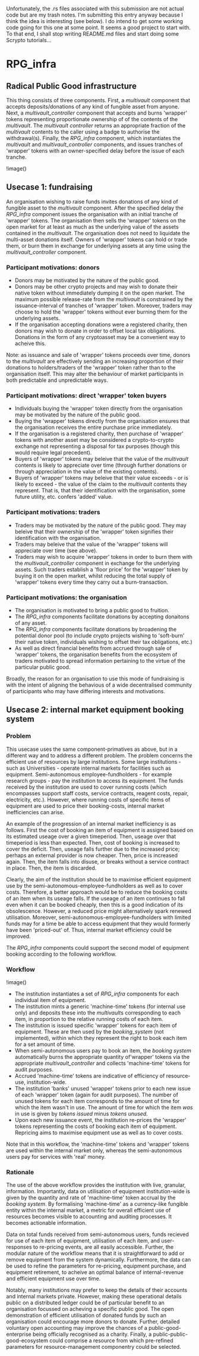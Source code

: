 Unfortunately, the .rs files associated with this submission are not actual code but are my trash notes. I'm submitting this entry anyway because I think the idea is interesting (see below). I do intend to get some working code going for this one at some point. It seems a good project to start with. To that end, I shall stop writing README.md files and start doing some Scrypto tutorials...

# RPG_infra
## Radical Public Good infrastructure
This thing consists of three components. First, a *multivault* component that accepts deposits/donations of any kind of fungible asset from anyone. Next, a *multivault_controller* component that accepts and burns 'wrapper' tokens representing proportionate ownership of of the contents of the *multivault*. The *multivault controller* returns an appropriate fraction of the *multivault* contents to the caller using a badge to authorise the withdrawal(s). Finally, the *RPG_infra* component, which instantiates the *multivault* and *multivault_controller* components, and issues tranches of 'wrapper' tokens with an owner-specified delay before the issue of each tranche.

!image()
## Usecase 1: fundraising
An organisation wishing to raise funds invites donations of any kind of fungible asset to the *multivault* component. After the specified delay the *RPG_infra* component issues the organisation with an initial tranche of 'wrapper' tokens. The organisation then sells the 'wrapper' tokens on the open market for at least as much as the underlying value of the assets contained in the *multivault*. The organisation does not need to liquidate the multi-asset donations itself. Owners of 'wrapper' tokens can hold or trade them, or burn them in exchange for underlying assets at any time using the *multivault_controller* component.
### Participant motivations: donors
* Donors may be motivated by the nature of the public good.
* Donors may be other crypto projects and may wish to donate their native token without immediately dumping it on the open market. The maximum possible release-rate from the *multivault* is constrained by the issuance-interval of tranches of 'wrapper' token. Moreover, traders may choose to hold the 'wrapper' tokens without ever burning them for the underlying assets.
* If the organisation accepting donations were a registered charity, then donors may wish to donate in order to offset local tax obligations. Donations in the form of any cryptoasset may be a convenient way to acheive this.

Note: as issuance and sale of 'wrapper' tokens proceeds over time, donors to the *multivault* are effectively sending an increasing proportion of their donations to holders/traders of the 'wrapper' token rather than to the organisation itself. This may alter the behaviour of market participants in both predictable and unpredictable ways.
### Participant motivations: direct 'wrapper' token buyers
* Individuals buying the 'wrapper' token directly from the organisation may be motivated by the nature of the public good.
* Buying the 'wrapper' tokens directly from the organisation ensures that the organisation receives the entire purchase price immediately.
* If the organisation is a registered charity, then purchase of 'wrapper' tokens with another asset may be considered a crypto-to-crypto exchange not representing a disposal for tax purposes (though this would require legal precedent).
* Buyers of 'wrapper' tokens may beleive that the value of the *multivault* contents is likely to appreciate over time (through further donations or through appreciation in the value of the existing contents).
* Buyers of 'wrapper' tokens may beleive that their value exceeds - or  is likely to exceed - the value of the claim to the *multivault* contents they represent. That is, that their identification with the organisation, some future utility, etc. confers 'added' value.
### Participant motivations: traders
* Traders may be motivated by the nature of the public good. They may beleive that their ownership of the 'wrapper' token signifies their identification with the organisation.
* Traders may beleive that the value of the 'wrapper' tokens will appreciate over time (see above).
* Traders may wish to acquire 'wrapper' tokens in order to burn them with the *multivault_controller* component in exchange for the underlying assets. Such traders establish a 'floor price' for the 'wrapper' token by buying it on the open market, whilst reducing the total supply of 'wrapper' tokens every time they carry out a burn-transaction.
### Participant motivations: the organisation
* The organisation is motivated to bring a public good to fruition.
* The *RPG_infra* components facilitate donations by accepting donaitons of any asset.
* The *RPG_infra* components facilitate donations by broadening the potential donor pool (to include crypto projects wishing to 'soft-burn' their native token, individuals wishing to offset their tax obligations, etc.)
* As well as direct financial benefits from accrued through sale of 'wrapper' tokens, the organisation benefits from the ecosystem of traders motivated to spread information pertaining to the virtue of the particular public good. 

Broadly, the reason for an organisation to use this mode of fundraising is with the intent of aligning the behavious of a wide decentralised community of participants who may have differing interests and motivations.
## Usecase 2: internal market equipment booking system
### Problem
This usecase uses the same component-primatives as above, but in a different way and to address a different problem. The problem concerns the efficient use of resources by large institutions. Some large institutions - such as Universities - operate internal markets for facilities such as equipment. Semi-autonomous employee-fundholders - for example research groups - pay the institution to access its equipment. The funds received by the institution are used to cover running costs (which encompasses support staff costs, service contracts, reagent costs, repair, electricity, etc.). However, where running costs of specific items of equipment are used to price their booking-costs, internal market inefficiencies can arise.

An example of the progression of an internal market inefficiency is as follows. First the cost of booking an item of equipment is assigned based on its estimated useage over a given timeperiod. Then, useage over that timeperiod is less than expected. Then, cost of booking is increased to cover the deficit. Then, useage falls further due to the increased price; perhaps an external provider is now cheaper. Then, price is increased again. Then, the item falls into disuse, or breaks without a service contract in place. Then, the item is discarded.

Clearly, the aim of the institution should be to maximise efficient equipment use by the semi-autonomous-employee-fundholders as well as to cover costs. Therefore, a better approach would be to reduce the booking costs of an item when its useage falls. If the useage of an item continues to fall even when it can be booked cheaply, then this is a good indication of its obsolescence. However, a reduced price might alternatively spark renewed utilisation. Moreover, semi-autonomous-employee-fundholders with limited funds may for a time be able to access equipment that they would formerly have been 'priced-out' of. Thus, internal market efficiency could be improved.

The *RPG_infra* components could support the second model of equipment booking according to the following workflow.

### Workflow
!image()
* The institution instantiates a set of *RPG_infra* components for each individual item of equipment.
* The institution mints a generic 'machine-time' tokens (for internal use only) and deposits these into the *multivault*s corresponding to each item, in proportion to the relative running costs of each item.
* The institution is issued specific 'wrapper' tokens for each item of equipment. These are then used by the *booking_system* (not implemented), within which they represent the right to book each item for a set amount of time.
* When semi-autonomous users pay to book an item, the *booking system* automatically burns the appropriate quantity of'wrapper' tokens via the appropriate *multivault_controller* and collects 'machine-time' tokens for audit purposes.
* Accrued 'machine-time' tokens are indicative of efficiency of resource-use, institution-wide.
* The institution 'banks' unused 'wrapper' tokens prior to each new issue of each 'wrapper' token (again for audit purposes). The number of unused tokens for each item corresponds to the amount of time for which the item wasn't in use. The amount of time for which the item *was* in use is given by *tokens issued* minus *tokens unused*.
* Upon each new issuance event, the institution re-prices the 'wrapper' tokens representing the costs of booking each item of equipment. Repricing aims to maximise equipment use as well as to cover costs.

Note that in this workflow, the 'machine-time' tokens and 'wrapper' tokens are used within the internal market only, whereas the semi-autonomous users pay for services with 'real' money.
### Rationale
The use of the above workflow provides the institution with live, granular, information. Importantly, data on utilisation of equipment institution-wide is given by the quantity and rate of 'machine-time' token accrual by the *booking system*. By formalising 'machine-time' as a currency-like fungible entity within the internal market, a metric for overall efficient use of resources becomes visible to accounting and auditing processes. It becomes actionable information.

Data on total funds received from semi-autonomous users, funds recieved for use of each item of equipment, utilisation of each item, and user-responses to re-pricing events, are all easily accessible. Further, the modular nature of the workflow means that it is straightforward to add or remove equipment from the system dynamically. Furthermore, the data can be used to refine the parameters for re-pricing, equipment purchase, and equipment retirement, to acheive an optimal balance of internal-revenue and efficient equipment use over time.

Notably, many institutions may prefer to keep the details of their accounts and internal markets private. However, making these operational details public on a distributed ledger could be of particular benefit to an organisation focussed on acheving a specific public good. The open demonstration of efficient utilisation of donated funds by such an organisation could encourage more donors to donate. Further, detailed voluntary open accounting may improve the chances of a public-good-enterprise being officially recognised as a charity. Finally, a public-public-good-ecosystem could comprise a resource from which pre-refined parameters for resource-management componentry could be selected.




